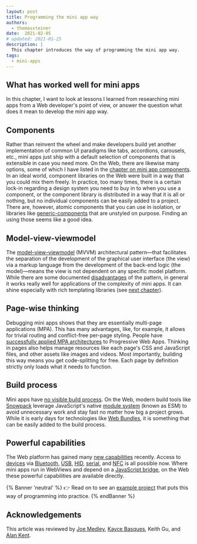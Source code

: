 ```yaml
---
layout: post
title: Programming the mini app way
authors:
  - thomassteiner
date:  2021-02-05
# updated: 2021-01-25
description: |
  This chapter introduces the way of programming the mini app way.
tags:
  - mini-apps
---
```


## What has worked well for mini apps

In this chapter, I want to look at lessons I learned from researching mini apps from a Web developer's point of view,
or answer the question what does it mean to develop the mini app way.

## Components

Rather than reinvent the wheel and make developers build yet another implementation of common UI paradigms like tabs,
accordions, carousels, etc., mini apps just ship with a default selection of components that is extensible in case you need more.
On the Web, there are likewise many options, some of which I have listed in the [chapter on mini app components](/mini-app-components/#web-components).
In an ideal world, component libraries on the Web were built in a way that you could mix them freely.
In practice, too many times, there is a certain lock-in regarding a design system you need to buy in to when you use a component,
or the component library is distributed in a way that it is all or nothing, but no individual components can be easily added to a project.
There are, however, atomic components that you can use in isolation, or libraries like [generic-components](https://github.com/thepassle/generic-components)
that are unstyled on purpose.
Finding an using those seems like a good idea.

## Model-view-viewmodel

The [model–view–viewmodel](/mini-app-markup-styling-and-scripting/#markup-languages) (MVVM) architectural pattern—that facilitates the
separation of the development of the graphical user interface (the view) via a markup language from
the development of the back-end logic (the model)—means the view is not dependent on any specific model platform.
While there are some documented [disadvantages](https://docs.microsoft.com/en-us/archive/blogs/johngossman/advantages-and-disadvantages-of-m-v-vm) of the pattern, in general it works really well for applications of the complexity of mini apps.
It can shine especially with rich templating libraries (see [next chapter](/an-example-project/)).

## Page-wise thinking

Debugging mini apps shows that they are essentially multi-page applications (MPA).
This has many advantages, like, for example, it allows for trivial routing and conflict-free per-page styling.
People have [successfully applied MPA architectures](https://medium.com/elemefe/upgrading-ele-me-to-progressive-web-app-2a446832e509) to Progressive Web Apps.
Thinking in pages also helps manage resources like each page's CSS and JavaScript files, and other assets like images and videos.
Most importantly, building this way means you get code-splitting for free. Each page by definition strictly only loads what it needs to function.

## Build process

Mini apps have [no visible build process](/project-structure-lifecycle-and-bundling/#the-build-process).
On the Web, modern build tools like [Snowpack](https://www.snowpack.dev/) leverage JavaScript's native
[module system](https://developer.mozilla.org/en-US/docs/Web/JavaScript/Reference/Statements/import)
(known as ESM) to avoid unnecessary work and stay fast no matter how big a project grows.
While it is early days for technologies like [Web Bundles](/web-bundles/), it is something that can be easily added
to the build process.

## Powerful capabilities

The Web platform has gained many [new capabilities](/tags/capabilities/) recently.
Access to [devices](/tags/devices/) via [Bluetooth](/bluetooth/), [USB](/usb/), [HID](/hid/), [serial](/serial/),
and [NFC](/nfc/) is all possible now.
Where mini apps run in WebViews and depend on a [JavaScript bridge](/mini-app-markup-styling-and-scripting/#javascript-bridge-api),
on the Web these powerful capabilities are available directly.

{% Banner 'neutral' %}
  👉 Read on to see an [example project](/an-example-project/) that puts this way of programming into practice.
{% endBanner %}

## Acknowledgements

This article was reviewed by
[Joe Medley](https://github.com/jpmedley),
[Kayce Basques](https://github.com/kaycebasques),
Keith Gu,
and [Alan Kent](https://github.com/alankent).

